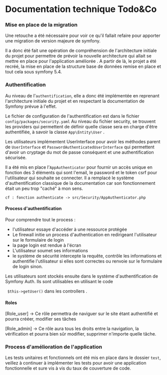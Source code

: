 
# Documentation technique Todo&Co

### Mise en place de la migration

Une retouche a été nécessaire pour voir ce qu'il fallait refaire pour apporter une migration de 
version majeure de symfony.

Il a donc été fait une opération de compréhension de l'architecture initiale du projet pour 
permettre de prévoir la nouvelle architecture qui allait se mettre en place pour l'application améliorée .
A partir de là, le projet a été recréé, la mise en place de la structure base de données remise en place et tout
cela sous symfony 5.4.

### Authentification

Au niveau de l'```authentification```, elle a donc été implémentée en reprenant l'architecture initiale du projet
et en respectant la documentation de Symfony prévue à l'effet.

Le fichier de configuration de l'authentification est dans le fichier 
``` config/packages/security.yaml ```
Au niveau du fichier security, se trouvent les providers qui permettent de définir quelle classe sera en charge d'être authentifiée, 
à savoir la classe ```App\Entity\User``` .

Les utilisateurs implémentent UserInterface pour avoir les méthodes parent de ```UserInterface``` et ```PasswordAuthenticatedUserInterface``` qui permettent d'avoir un cryptage
du mot de passe conséquent et une authentification sécurisée.

Il a été mis en place l'```AppAuthenticator``` pour fournir un accès unique en fonction 
des 3 éléments qui sont l'email, le password et le token csrf pour l'utilisateur qui souhaite se connecter.
Il a remplacé le système d'authentification classique de la documentation car son fonctionnement était un peu trop
"caché" à mon sens.

```cf : fonction authenticate -> src/Security/AppAuthenticator.php```

#### Process d'authentification

Pour comprendre tout le process :
- l'utilisateur essaye d'accéder à une ressource protégée
- Le firewall initie un process d'authentication en redirigeant l'utilisateur sur le formulaire de login
- la page login est rendue à l'écran
- L'utilisateur soumet ses informations
- le système de sécurité intercepte la requête, contrôle les informations et authentifie l'utilisateur
si elles sont correctes ou renvoie sur le formulaire de login sinon.


Les utilisateurs sont stockés ensuite dans le système d'authentification de Symfony Auth. Ils sont utilisables en utilisant le code 

``` $this->getUser()``` dans les controllers .

#### Roles

[Role_user] -> Ce rôle permettra de naviguer sur le site étant authentifié et pourra crééer, modifier ses tâches

[Role_admin] -> Ce rôle aura tous les droits entre la navigation, la vérification et pourra bien sûr
modifier, supprimer n'importe quelle tâche. 

### Process d'amélioration de l'application

Les tests unitaires et fonctionnels ont été mis en place dans le dossier ```test```, veillez à continuer à implémenter les tests
pour avoir une application fonctionnelle et sure vis à vis du taux de couverture de code.



